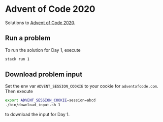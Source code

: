 # Advent of Code 2020

Solutions to [Advent of Code 2020](https://adventofcode.com/).

## Run a problem

To run the solution for Day 1, execute

```sh
stack run 1
```

## Download problem input

Set the env var `ADVENT_SESSION_COOKIE` to your cookie for `adventofcode.com`. Then execute

```sh
export ADVENT_SESSION_COOKIE=session=abcd
./bin/download_input.sh 1
```

to download the input for Day 1.
